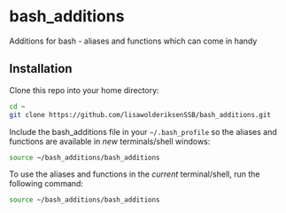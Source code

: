 # bash_additions
Additions for bash - aliases and functions which can come in handy

## Installation
Clone this repo into your home directory: 
```bash
cd ~
git clone https://github.com/lisawolderiksenSSB/bash_additions.git 
```

Include the bash_additions file in your `~/.bash_profile` so the aliases and functions are available in *new* terminals/shell windows: 
```bash 
source ~/bash_additions/bash_additions 
```

To use the aliases and functions in the *current* terminal/shell, run the following command: 
```bash 
source ~/bash_additions/bash_additions 
```
